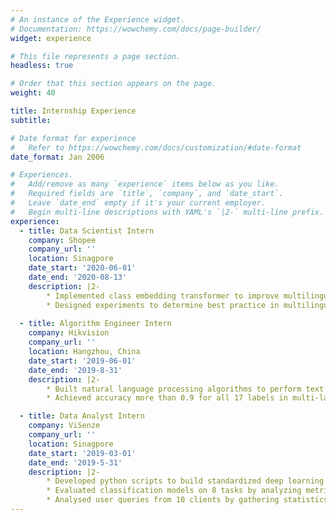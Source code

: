 ```yaml
---
# An instance of the Experience widget.
# Documentation: https://wowchemy.com/docs/page-builder/
widget: experience

# This file represents a page section.
headless: true

# Order that this section appears on the page.
weight: 40

title: Internship Experience
subtitle:

# Date format for experience
#   Refer to https://wowchemy.com/docs/customization/#date-format
date_format: Jan 2006

# Experiences.
#   Add/remove as many `experience` items below as you like.
#   Required fields are `title`, `company`, and `date_start`.
#   Leave `date_end` empty if it's your current employer.
#   Begin multi-line descriptions with YAML's `|2-` multi-line prefix.
experience:
  - title: Data Scientist Intern
    company: Shopee
    company_url: ''
    location: Sinagpore
    date_start: '2020-06-01'
    date_end: '2020-08-13'
    description: |2-
        * Implemented class embedding transformer to improve multilingual transformer by an average of 0.58 BLEU score; it allowed additional features in training, enabling expansion to all machine translation tasks in Shopee.
        * Designed experiments to determine best practice in multilingual text preprocessing and tokenization model training to boost machine translation performance while reducing memory consumption; increased performance by 2 BLEU scores and reduced training time by 75%.
        
  - title: Algorithm Engineer Intern
    company: Hikvision
    company_url: ''
    location: Hangzhou, China
    date_start: '2019-06-01'
    date_end: '2019-8-31'
    description: |2-
        * Built natural language processing algorithms to perform text classification on online e-commerce website customer reviews. Results were used directly by Product team to analyze customer feedback.
        * Achieved accuracy more than 0.9 for all 17 labels in multi-label classification by using different data augmentation methods, state-of -the-art model structures and mechanisms.

  - title: Data Analyst Intern
    company: ViSenze
    company_url: ''
    location: Sinagpore
    date_start: '2019-03-01'
    date_end: '2019-5-31'
    description: |2-
        * Developed python scripts to build standardized deep learning datasets for non-technical staff to preprocess data.
        * Evaluated classification models on 8 tasks by analyzing metrics and edge cases to explain flaws and suggest changes.
        * Analysed user queries from 10 clients by gathering statistics on usage pattern to illustrate insights on user behavior.
---
```

